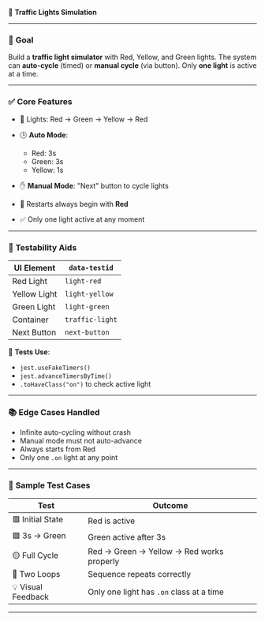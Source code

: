 🚦 **Traffic Lights Simulation**

---

### 🧠 **Goal**

Build a **traffic light simulator** with Red, Yellow, and Green lights. The system can **auto-cycle** (timed) or **manual cycle** (via button). Only **one light** is active at a time.

---

### ✅ **Core Features**

* 🚦 Lights: Red → Green → Yellow → Red
* 🕒 **Auto Mode**:

  * Red: 3s
  * Green: 3s
  * Yellow: 1s
* ✋ **Manual Mode**: "Next" button to cycle lights
* 🔁 Restarts always begin with **Red**
* ✅ Only one light active at any moment

---

### 🧪 **Testability Aids**

| UI Element   | `data-testid`   |
| ------------ | --------------- |
| Red Light    | `light-red`     |
| Yellow Light | `light-yellow`  |
| Green Light  | `light-green`   |
| Container    | `traffic-light` |
| Next Button  | `next-button`   |

🧪 **Tests Use**:

* `jest.useFakeTimers()`
* `jest.advanceTimersByTime()`
* `.toHaveClass("on")` to check active light

---

### 📚 **Edge Cases Handled**

* Infinite auto-cycling without crash
* Manual mode must not auto-advance
* Always starts from Red
* Only one `.on` light at any point

---

### 🧪 **Sample Test Cases**

| Test               | Outcome                                   |
| ------------------ | ----------------------------------------- |
| 🟥 Initial State   | Red is active                             |
| 🟩 3s → Green      | Green active after 3s                     |
| 🟡 Full Cycle      | Red → Green → Yellow → Red works properly |
| 🔁 Two Loops       | Sequence repeats correctly                |
| 💡 Visual Feedback | Only one light has `.on` class at a time  |

---

